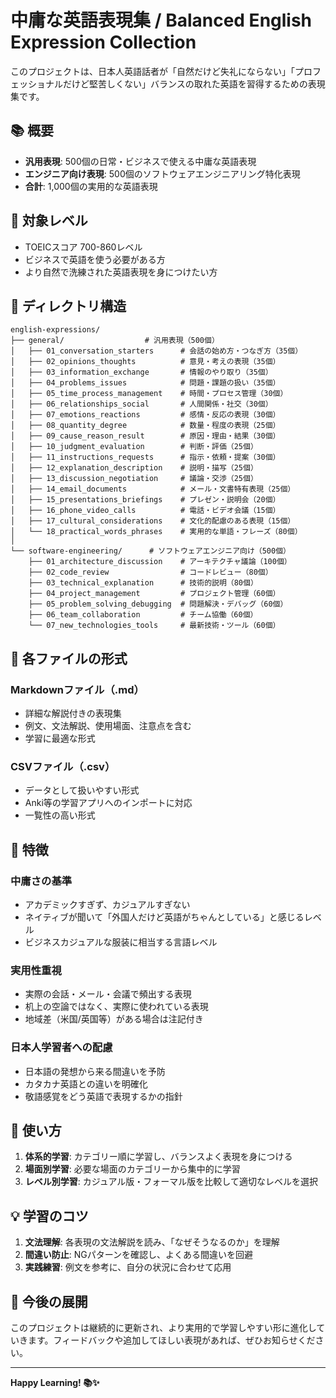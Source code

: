 # 中庸な英語表現集 / Balanced English Expression Collection

このプロジェクトは、日本人英語話者が「自然だけど失礼にならない」「プロフェッショナルだけど堅苦しくない」バランスの取れた英語を習得するための表現集です。

## 📚 概要

- **汎用表現**: 500個の日常・ビジネスで使える中庸な英語表現
- **エンジニア向け表現**: 500個のソフトウェアエンジニアリング特化表現
- **合計**: 1,000個の実用的な英語表現

## 🎯 対象レベル

- TOEICスコア 700-860レベル
- ビジネスで英語を使う必要がある方
- より自然で洗練された英語表現を身につけたい方

## 📁 ディレクトリ構造

```
english-expressions/
├── general/                  # 汎用表現（500個）
│   ├── 01_conversation_starters      # 会話の始め方・つなぎ方（35個）
│   ├── 02_opinions_thoughts          # 意見・考えの表現（35個）
│   ├── 03_information_exchange       # 情報のやり取り（35個）
│   ├── 04_problems_issues            # 問題・課題の扱い（35個）
│   ├── 05_time_process_management    # 時間・プロセス管理（30個）
│   ├── 06_relationships_social       # 人間関係・社交（30個）
│   ├── 07_emotions_reactions         # 感情・反応の表現（30個）
│   ├── 08_quantity_degree            # 数量・程度の表現（25個）
│   ├── 09_cause_reason_result        # 原因・理由・結果（30個）
│   ├── 10_judgment_evaluation        # 判断・評価（25個）
│   ├── 11_instructions_requests      # 指示・依頼・提案（30個）
│   ├── 12_explanation_description    # 説明・描写（25個）
│   ├── 13_discussion_negotiation     # 議論・交渉（25個）
│   ├── 14_email_documents            # メール・文書特有表現（25個）
│   ├── 15_presentations_briefings    # プレゼン・説明会（20個）
│   ├── 16_phone_video_calls          # 電話・ビデオ会議（15個）
│   ├── 17_cultural_considerations    # 文化的配慮のある表現（15個）
│   └── 18_practical_words_phrases    # 実用的な単語・フレーズ（80個）
│
└── software-engineering/      # ソフトウェアエンジニア向け（500個）
    ├── 01_architecture_discussion    # アーキテクチャ議論（100個）
    ├── 02_code_review                # コードレビュー（80個）
    ├── 03_technical_explanation      # 技術的説明（80個）
    ├── 04_project_management         # プロジェクト管理（60個）
    ├── 05_problem_solving_debugging  # 問題解決・デバッグ（60個）
    ├── 06_team_collaboration         # チーム協働（60個）
    └── 07_new_technologies_tools     # 最新技術・ツール（60個）
```

## 📝 各ファイルの形式

### Markdownファイル（.md）
- 詳細な解説付きの表現集
- 例文、文法解説、使用場面、注意点を含む
- 学習に最適な形式

### CSVファイル（.csv）
- データとして扱いやすい形式
- Anki等の学習アプリへのインポートに対応
- 一覧性の高い形式

## 🌟 特徴

### 中庸さの基準
- アカデミックすぎず、カジュアルすぎない
- ネイティブが聞いて「外国人だけど英語がちゃんとしている」と感じるレベル
- ビジネスカジュアルな服装に相当する言語レベル

### 実用性重視
- 実際の会話・メール・会議で頻出する表現
- 机上の空論ではなく、実際に使われている表現
- 地域差（米国/英国等）がある場合は注記付き

### 日本人学習者への配慮
- 日本語の発想から来る間違いを予防
- カタカナ英語との違いを明確化
- 敬語感覚をどう英語で表現するかの指針

## 📖 使い方

1. **体系的学習**: カテゴリー順に学習し、バランスよく表現を身につける
2. **場面別学習**: 必要な場面のカテゴリーから集中的に学習
3. **レベル別学習**: カジュアル版・フォーマル版を比較して適切なレベルを選択

## 💡 学習のコツ

1. **文法理解**: 各表現の文法解説を読み、「なぜそうなるのか」を理解
2. **間違い防止**: NGパターンを確認し、よくある間違いを回避
3. **実践練習**: 例文を参考に、自分の状況に合わせて応用

## 🚀 今後の展開

このプロジェクトは継続的に更新され、より実用的で学習しやすい形に進化していきます。フィードバックや追加してほしい表現があれば、ぜひお知らせください。

---

**Happy Learning! 📚✨**